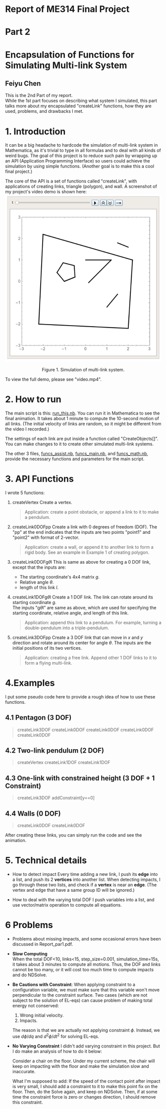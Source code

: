 # Report of ME314 Final Project
# Part 2
# Encapsulation of Functions for Simulating Multi-link System
## Feiyu Chen

This is the 2nd Part of my report.  
While the 1st part focuses on describing what system I simulated, this part talks more about my encapsulated "createLink" functions, how they are used, problems, and drawbacks I met.

# 1. Introduction

It can be a big headache to hardcode the simulation of multi-link system in Mathematica, as it's trivial to type in all formulas and to deal with all kinds of weird bugs. The goal of this project is to reduce such pain by wrapping up an API (Application Programming Interface) so users could achieve the simulation by using simple functions. (Another goal is to make this a cool final project.)

The core of the API is a set of functions called "createLink", with applications of creating links, triangle (polygon), and wall. A screenshot of my project's video demo is shown here:
![](/images/scene.png)
<center>Figure 1. Simulation of multi-link system.</center>

To view the full demo, please see "video.mp4".

# 2. How to run
The main script is this: [run_this.nb](run_this.nb). 
You can run it in Mathematica to see the final animation. It takes about 1 minute to compute the 10-second motion of all links. (The initial velocity of links are random, so it might be different from the video I recorded.)

The settings of each link are put inside a function called "CreateObjects[]". You can make changes to it to create other simulated multi-link systems.

The other 3 files, [funcs_assist.nb](funcs_assist.nb), [funcs_main.nb](funcs_main.nb), and [funcs_math.nb](funcs_math.nb), provide the necessary functions and parameters for the main script.

# 3. API Functions
I wrote 5 functions:
1. createVertex 
   Create a vertex. 
   > Application: create a point obstacle, or append a link to it to make a pendulum.

2. createLink0DOFpp 
   Create a link with 0 degrees of freedom (DOF). The "pp" at the end indicates that the inputs are two points  "point1" and "point2" with format of 2-vector. 
   > Application: create a wall, or append it to another link to form a rigid body. See an example in Example 1 of creating polygon.

3. createLink0DOFg$\theta$l 
   This is same as above for creating a 0 DOF link, except that the inputs are:
   * The starting coordinate's 4x4 matrix $g$.
   * Relative angle $\theta$.
   * length of this link $l$.
 4. createLink1DOFg$\theta$l 
   Create a 1 DOF link. The link can rotate around its starting coordinate $g$.  
   The inputs "g$\theta$l" are same as above, which are used for specifying the starting coordinate, relative angle, and length of this link.  

    > Application: append this link to a pendulum. For example, turning a double-pendulum into a triple-pendulum.

5. createLink3DOFpp 
   Create a 3 DOF link that can move in $x$ and $y$ direction and rotate around its center for angle $\theta$. 
   The inputs are the initial positions of its two vertices.
   > Application: creating a free link. Append other 1 DOF links to it to form a flying multi-link.

# 4.Examples
I put some pseudo code here to provide a rough idea of how to use these functions.

## 4.1 Pentagon (3 DOF)
> createLink3DOF 
createLink0DOF 
createLink0DOF 
createLink0DOF 
createLink0DOF 

## 4.2 Two-link pendulum (2 DOF)
> createVertex 
createLink1DOF 
createLink1DOF 

## 4.3 One-link with constrained height (3 DOF + 1 Constraint)
> createLink3DOF 
addConstraint[y==0]

## 4.4 Walls (0 DOF)
> createLink0DOF 
createLink0DOF

After creating these links, you can simply run the code and see the animation.

# 5. Technical details
* How to detect impact 
   Every time adding a new link, I push its **edge** into a list, and push its 2 **vertices** into another list. When detecting impacts, I go through these two lists, and check if a **vertex** is near an **edge**. (The vertex and edge that have a same group ID will be ignored.)

* How to deal with the varying total DOF 
   I push variables into a list, and use vector/matrix operation to compute all equations.
  
# 6 Problems
* Problems about missing impacts, and some occasional errors have been discussed in Report_par1.pdf.
* **Slow Computing**   
   When the total DOF<10, links<15, step_size=0.001, simulation_time=15s, it takes about 3 minutes to compute all motions. Thus, the DOF and links cannot be too many, or it will cost too much time to compute impacts and do NDSolve.

* **Be Cautions with Constraint**: When applying constraint to a configuration variable, we must make sure that this variable won't move perpendicular to the constraint surface. Two cases (which are not subject to the solution of EL-eqs) can cause problem of making total energy not conserved: 
   1. Wrong initial velocity.
   2. Impacts. 
  
   The reason is that we are  actually not applying constraint $\phi$. Instead, we use $d\phi /dq$ and $d^2\phi /dt^2$ for solving EL-eqs.

* **No Varying Constraint** 
   I didn't add varying constraint in this project. But I do make an analysis of how to do it below:

   Consider a chair on the floor. Under my current scheme, the chair will keep on impacting with the floor and make the simulation slow and inaccurate. 

   What I'm supposed to add: If the speed of the contact point after impact is very small, I should add a constraint to it to make this point fix on the floor. Then, do the Solve again, and keep on NDSolve. Then, if at some time the constraint force is zero or changes direction, I should remove this constraint.
